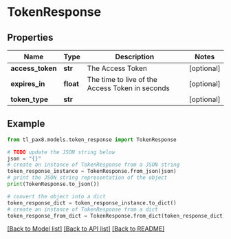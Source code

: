 # TokenResponse


## Properties

Name | Type | Description | Notes
------------ | ------------- | ------------- | -------------
**access_token** | **str** | The Access Token | [optional] 
**expires_in** | **float** | The time to live of the Access Token in seconds | [optional] 
**token_type** | **str** |  | [optional] 

## Example

```python
from tl_pax8.models.token_response import TokenResponse

# TODO update the JSON string below
json = "{}"
# create an instance of TokenResponse from a JSON string
token_response_instance = TokenResponse.from_json(json)
# print the JSON string representation of the object
print(TokenResponse.to_json())

# convert the object into a dict
token_response_dict = token_response_instance.to_dict()
# create an instance of TokenResponse from a dict
token_response_from_dict = TokenResponse.from_dict(token_response_dict)
```
[[Back to Model list]](../README.md#documentation-for-models) [[Back to API list]](../README.md#documentation-for-api-endpoints) [[Back to README]](../README.md)


